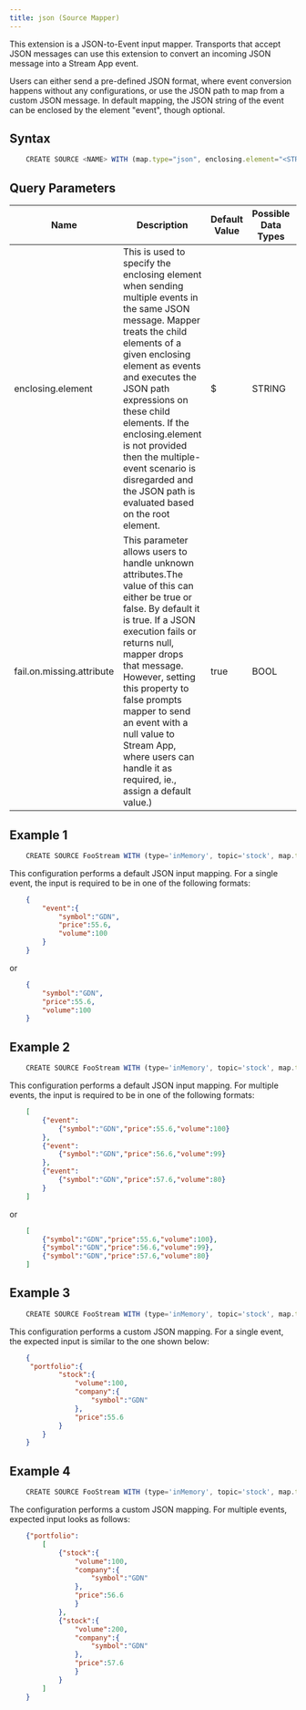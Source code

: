 ```yaml
---
title: json (Source Mapper)
---
```


This extension is a JSON-to-Event input mapper. Transports that accept
JSON messages can use this extension to convert an incoming JSON
message into a Stream App event.

Users can either send a pre-defined JSON
format, where event conversion happens without any configurations, or
use the JSON path to map from a custom JSON message. In default mapping,
the JSON string of the event can be enclosed by the element "event",
though optional.

## Syntax

```js
    CREATE SOURCE <NAME> WITH (map.type="json", enclosing.element="<STRING>", fail.on.missing.attribute="<BOOL>")
```

## Query Parameters

| Name                      | Description                                                                                                                                                                                                                                                                                                                                                                                     | Default Value | Possible Data Types | Optional | Dynamic |
|---------------------------|-------------------------------------------------------------------------------------------------------------------------------------------------------------------------------------------------------------------------------------------------------------------------------------------------------------------------------------------------------------------------------------------------|---------------|---------------------|----------|---------|
| enclosing.element         | This is used to specify the enclosing element when sending multiple events in the same JSON message. Mapper treats the child elements of a given enclosing element as events and executes the JSON path expressions on these child elements. If the enclosing.element is not provided then the multiple-event scenario is disregarded and the JSON path is evaluated based on the root element. | \$            | STRING              | Yes      | No      |
| fail.on.missing.attribute | This parameter allows users to handle unknown attributes.The value of this can either be true or false. By default it is true.  If a JSON execution fails or returns null, mapper drops that message. However, setting this property to false prompts mapper to send an event with a null value to Stream App, where users can handle it as required, ie., assign a default value.)                 | true          | BOOL                | Yes      | No      |

## Example 1

```js
    CREATE SOURCE FooStream WITH (type='inMemory', topic='stock', map.type='json') (symbol string, price float, volume long);
```

This configuration performs a default JSON input mapping. For a single
event, the input is required to be in one of the following formats:

```json
    {    
        "event":{        
            "symbol":"GDN",        
            "price":55.6,        
            "volume":100    
        }
    }
```

or

```json
    {    
        "symbol":"GDN",    
        "price":55.6,    
        "volume":100
    }
```

## Example 2

```js
    CREATE SOURCE FooStream WITH (type='inMemory', topic='stock', map.type='json') (symbol string, price float, volume long);
```

This configuration performs a default JSON input mapping. For multiple
events, the input is required to be in one of the following formats:

```json
    [
        {"event":
            {"symbol":"GDN","price":55.6,"volume":100}
        },
        {"event":
            {"symbol":"GDN","price":56.6,"volume":99}
        },
        {"event":
            {"symbol":"GDN","price":57.6,"volume":80}
        }
    ]
```

or

```json
    [
        {"symbol":"GDN","price":55.6,"volume":100},
        {"symbol":"GDN","price":56.6,"volume":99},
        {"symbol":"GDN","price":57.6,"volume":80}
    ]
```

## Example 3

```js
    CREATE SOURCE FooStream WITH (type='inMemory', topic='stock', map.type='json', map.enclosing.element="$.portfolio", map.attributes="symbol = 'company.symbol', price = 'price', volume = 'volume'")
```

This configuration performs a custom JSON mapping. For a single event,
the expected input is similar to the one shown below:

```json
    { 
     "portfolio":{     
            "stock":{
                "volume":100,        
                "company":{           
                    "symbol":"GDN"          
                },        
                "price":55.6       
            }   
        }
    }
```

## Example 4

```js
    CREATE SOURCE FooStream WITH (type='inMemory', topic='stock', map.type='json', map.enclosing.element="$.portfolio", map.attributes="symbol = 'stock.company.symbol', price = 'stock.price', volume = 'stock.volume'") (symbol string, price float, volume long);
```

The configuration performs a custom JSON mapping. For multiple events, expected input looks as follows:

```json
    {"portfolio":   
        [
            {"stock":{
                "volume":100,
                "company":{
                    "symbol":"GDN"
                },
                "price":56.6
                }
            },
            {"stock":{
                "volume":200,
                "company":{
                    "symbol":"GDN"
                },
                "price":57.6
                }
            }
        ]
    }
```
